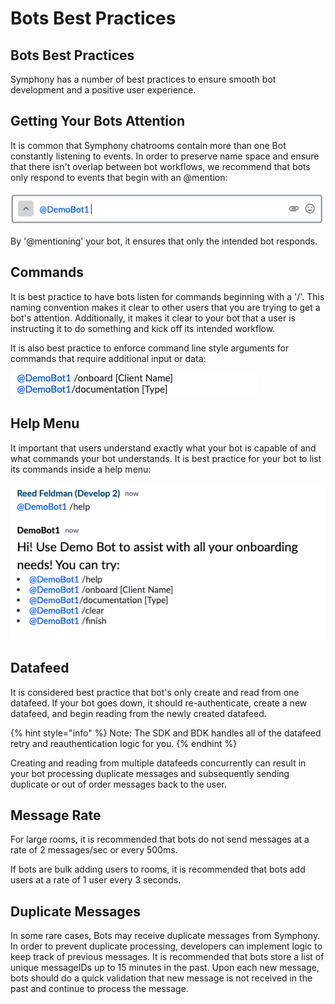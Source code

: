 # Bots Best Practices

## Bots Best Practices

Symphony has a number of best practices to ensure smooth bot development and a positive user experience.

## Getting Your Bots Attention

It is common that Symphony chatrooms contain more than one Bot constantly listening to events. In order to preserve name space and ensure that there isn't overlap between bot workflows, we recommend that bots only respond to events that begin with an @mention:

![](../.gitbook/assets/screen-shot-2020-07-22-at-4.09.09-pm.png)

By '@mentioning' your bot, it ensures that only the intended bot responds.

## Commands

It is best practice to have bots listen for commands beginning with a '/'. This naming convention makes it clear to other users that you are trying to get a bot's attention. Additionally, it makes it clear to your bot that a user is instructing it to do something and kick off its intended workflow.

It is also best practice to enforce command line style arguments for commands that require additional input or data:

![](../.gitbook/assets/screen-shot-2020-07-22-at-4.41.50-pm.png)

## Help Menu

It important that users understand exactly what your bot is capable of and what commands your bot understands. It is best practice for your bot to list its commands inside a help menu:

![](../.gitbook/assets/screen-shot-2020-07-22-at-4.41.10-pm.png)

## Datafeed

It is considered best practice that bot's only create and read from one datafeed. If your bot goes down, it should re-authenticate, create a new datafeed, and begin reading from the newly created datafeed.

{% hint style="info" %}
Note: The SDK and BDK handles all of the datafeed retry and reauthentication logic for you.
{% endhint %}

Creating and reading from multiple datafeeds concurrently can result in your bot processing duplicate messages and subsequently sending duplicate or out of order messages back to the user.

## Message Rate

For large rooms, it is recommended that bots do not send messages at a rate of 2 messages/sec or every 500ms.

If bots are bulk adding users to rooms, it is recommended that bots add users at a rate of 1 user every 3 seconds.

## Duplicate Messages

In some rare cases, Bots may receive duplicate messages from Symphony. In order to prevent duplicate processing, developers can implement logic to keep track of previous messages. It is recommended that bots store a list of unique messageIDs up to 15 minutes in the past. Upon each new message, bots should do a quick validation that new message is not received in the past and continue to process the message.

